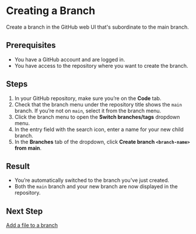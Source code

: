 # Creating a Branch

Create a branch in the GitHub web UI that's subordinate to the main branch.

## Prerequisites

- You have a GitHub account and are logged in.
- You have access to the repository where you want to create the branch.

## Steps

1. In your GitHub repository, make sure you’re on the **Code** tab.
2. Check that the branch menu under the repository title shows the `main` branch. If you’re not on `main`, select it from the branch menu.
1. Click the branch menu to open the **Switch branches/tags** dropdown menu.
2. In the entry field with the search icon, enter a name for your new child branch.
3. In the **Branches** tab of the dropdown, click **Create branch `<branch-name>` from main**.

## Result

- You’re automatically switched to the branch you've just created.  
- Both the `main` branch and your new branch are now displayed in the repository.

## Next Step

[Add a file to a branch](add-file.md)
